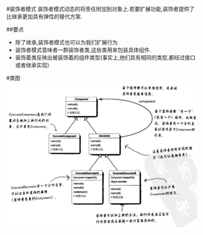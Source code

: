 #装饰者模式
装饰者模式动态的将责任附加到对象上.若要扩展功能,装饰者提供了比继承更加具有弹性的替代方案.

##要点
 * 除了继承,装饰者模式也可以为我们扩展行为
 * 装饰者模式意味者一群装饰者类,这些类用来包装具体组件.
 * 装饰着类反映出被装饰着的组件类型(事实上,他们具有相同的类型,都经过接口或者继承实现)


#类图
![Class Graph](/code/src/main/java/com/siyehua/chapter3/chapter3_001.jpg)